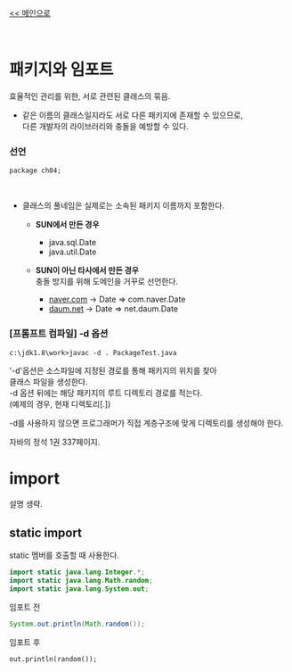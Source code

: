 [<< 메인으로](https://github.com/AtomicLiquors/Java_Wiki_Chb)

&nbsp;  

# 패키지와 임포트
효율적인 관리를 위한, 서로 관련된 클래스의 묶음.  
- 같은 이름의 클래스일지라도 서로 다른 패키지에 존재할 수 있으므로,  
다른 개발자의 라이브러리와 충돌을 예방할 수 있다.


### 선언  

```
package ch04;
```
&nbsp;  
- 클래스의 풀네임은 실제로는 소속된 패키지 이름까지 포함한다.  
    
   -  **SUN에서 만든 경우**

       - java.sql.Date
       - java.util.Date

    - **SUN이 아닌 타사에서 만든 경우**  
    충돌 방지를 위해 도메인을 거꾸로 선언한다.

      - [naver.com](http://naver.com/) -> Date => com.naver.Date
      - [daum.net](http://daum.net/) -> Date => net.daum.Date

### [프롬프트 컴파일] -d 옵션
```
c:\jdk1.8\work>javac -d . PackageTest.java
```
'-d'옵션은 소스파일에 지정된 경로를 통해 패키지의 위치를 찾아   
클래스 파일을 생성한다.  
-d 옵션 뒤에는 해당 패키지의 루트 디렉토리 경로를 적는다.  
(예제의 경우, 현재 디렉토리[.])

-d를 사용하지 않으면 프로그래머가 직접 계층구조에 맞게 디렉토리를 생성해야 한다.

자바의 정석 1권 337페이지.

# import
설명 생략.
## static import
static 멤버를 호출할 때 사용한다.
```java
import static java.lang.Integer.*;
import static java.lang.Math.random;
import static java.lang.System.out;
```

임포트 전
```java
System.out.println(Math.random());
```
임포트 후
```
out.println(random());
```

